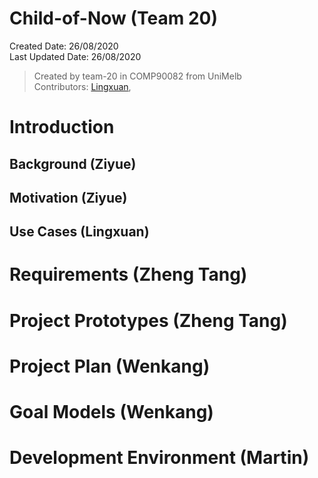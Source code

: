 # Child-of-Now (Team 20)

Created Date: 26/08/2020\
Last Updated Date: 26/08/2020

> Created by team-20 in COMP90082 from UniMelb\
> Contributors: [Lingxuan](https://github.com/kongpeter), 



# Introduction

## Background (Ziyue)




## Motivation (Ziyue)






## Use Cases (Lingxuan)





# Requirements (Zheng Tang)



# Project Prototypes (Zheng Tang)





# Project Plan (Wenkang)





# Goal Models (Wenkang)





# Development Environment (Martin)